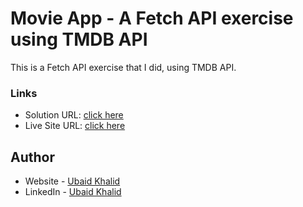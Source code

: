 # Movie App - A Fetch API exercise using TMDB API

This is a Fetch API exercise that I did, using TMDB API.

### Links

- Solution URL: [click here](https://github.com/climaco-sarmiento/movie-app)
- Live Site URL: [click here](https://climaco-sarmiento.github.io/movie-app/)

## Author

- Website - [Ubaid Khalid](https://www.ubaidkhalid.dev)
- LinkedIn - [Ubaid Khalid](https://www.linkedin.com/in/ubaid-khalid-dev/)

